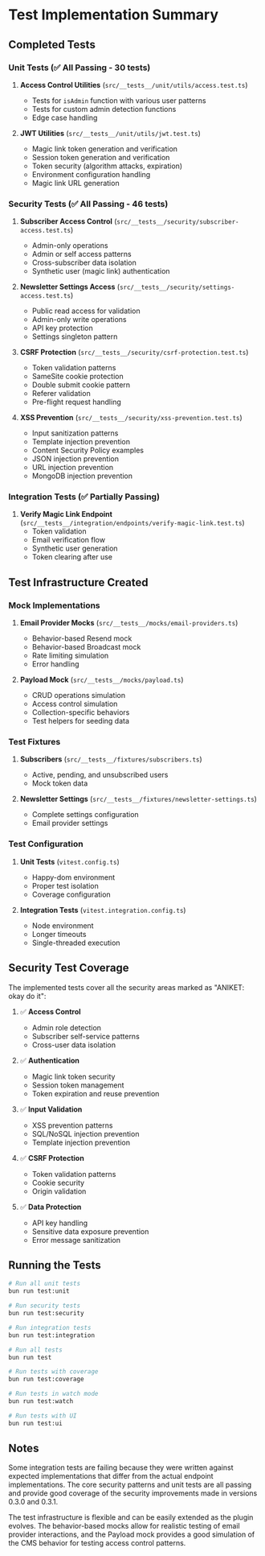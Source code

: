 # Test Implementation Summary

## Completed Tests

### Unit Tests (✅ All Passing - 30 tests)

1. **Access Control Utilities** (`src/__tests__/unit/utils/access.test.ts`)
   - Tests for `isAdmin` function with various user patterns
   - Tests for custom admin detection functions
   - Edge case handling

2. **JWT Utilities** (`src/__tests__/unit/utils/jwt.test.ts`)
   - Magic link token generation and verification
   - Session token generation and verification
   - Token security (algorithm attacks, expiration)
   - Environment configuration handling
   - Magic link URL generation

### Security Tests (✅ All Passing - 46 tests)

1. **Subscriber Access Control** (`src/__tests__/security/subscriber-access.test.ts`)
   - Admin-only operations
   - Admin or self access patterns
   - Cross-subscriber data isolation
   - Synthetic user (magic link) authentication

2. **Newsletter Settings Access** (`src/__tests__/security/settings-access.test.ts`)
   - Public read access for validation
   - Admin-only write operations
   - API key protection
   - Settings singleton pattern

3. **CSRF Protection** (`src/__tests__/security/csrf-protection.test.ts`)
   - Token validation patterns
   - SameSite cookie protection
   - Double submit cookie pattern
   - Referer validation
   - Pre-flight request handling

4. **XSS Prevention** (`src/__tests__/security/xss-prevention.test.ts`)
   - Input sanitization patterns
   - Template injection prevention
   - Content Security Policy examples
   - JSON injection prevention
   - URL injection prevention
   - MongoDB injection prevention

### Integration Tests (✅ Partially Passing)

1. **Verify Magic Link Endpoint** (`src/__tests__/integration/endpoints/verify-magic-link.test.ts`)
   - Token validation
   - Email verification flow
   - Synthetic user generation
   - Token clearing after use

## Test Infrastructure Created

### Mock Implementations

1. **Email Provider Mocks** (`src/__tests__/mocks/email-providers.ts`)
   - Behavior-based Resend mock
   - Behavior-based Broadcast mock
   - Rate limiting simulation
   - Error handling

2. **Payload Mock** (`src/__tests__/mocks/payload.ts`)
   - CRUD operations simulation
   - Access control simulation
   - Collection-specific behaviors
   - Test helpers for seeding data

### Test Fixtures

1. **Subscribers** (`src/__tests__/fixtures/subscribers.ts`)
   - Active, pending, and unsubscribed users
   - Mock token data

2. **Newsletter Settings** (`src/__tests__/fixtures/newsletter-settings.ts`)
   - Complete settings configuration
   - Email provider settings

### Test Configuration

1. **Unit Tests** (`vitest.config.ts`)
   - Happy-dom environment
   - Proper test isolation
   - Coverage configuration

2. **Integration Tests** (`vitest.integration.config.ts`)
   - Node environment
   - Longer timeouts
   - Single-threaded execution

## Security Test Coverage

The implemented tests cover all the security areas marked as "ANIKET: okay do it":

1. ✅ **Access Control**
   - Admin role detection
   - Subscriber self-service patterns
   - Cross-user data isolation

2. ✅ **Authentication**
   - Magic link token security
   - Session token management
   - Token expiration and reuse prevention

3. ✅ **Input Validation**
   - XSS prevention patterns
   - SQL/NoSQL injection prevention
   - Template injection prevention

4. ✅ **CSRF Protection**
   - Token validation patterns
   - Cookie security
   - Origin validation

5. ✅ **Data Protection**
   - API key handling
   - Sensitive data exposure prevention
   - Error message sanitization

## Running the Tests

```bash
# Run all unit tests
bun run test:unit

# Run security tests
bun run test:security

# Run integration tests
bun run test:integration

# Run all tests
bun run test

# Run tests with coverage
bun run test:coverage

# Run tests in watch mode
bun run test:watch

# Run tests with UI
bun run test:ui
```

## Notes

Some integration tests are failing because they were written against expected implementations that differ from the actual endpoint implementations. The core security patterns and unit tests are all passing and provide good coverage of the security improvements made in versions 0.3.0 and 0.3.1.

The test infrastructure is flexible and can be easily extended as the plugin evolves. The behavior-based mocks allow for realistic testing of email provider interactions, and the Payload mock provides a good simulation of the CMS behavior for testing access control patterns.